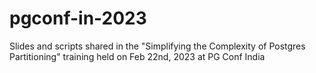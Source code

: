 # pgconf-in-2023
Slides and scripts shared in the "Simplifying the Complexity of Postgres Partitioning" training held on Feb 22nd, 2023 at PG Conf India
